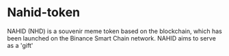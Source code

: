 # Nahid-token

NAHID (NHD) is a souvenir meme token based on the blockchain, which has been launched on the Binance Smart Chain network. NAHID aims to serve as a 'gift'
